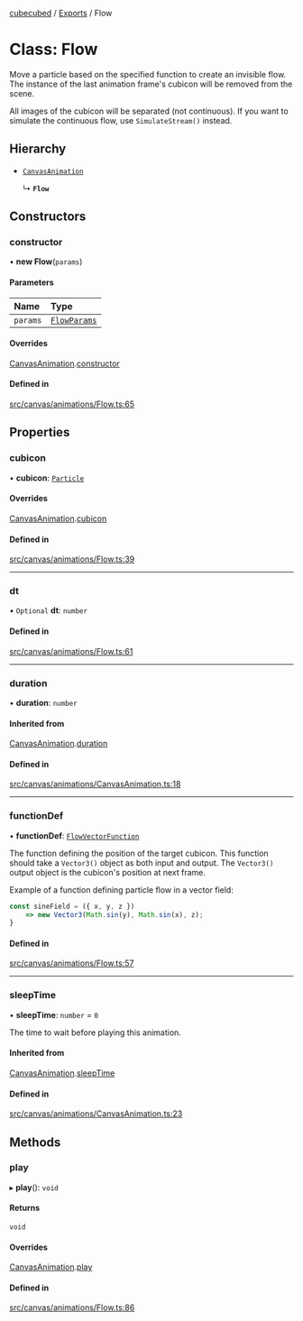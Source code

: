 [cubecubed](/reference/README.md) / [Exports](/reference/modules.md) / Flow

# Class: Flow

Move a particle based on the specified function to
create an invisible flow. The instance of the last
animation frame's cubicon will be removed from the
scene.

All images of the cubicon will be separated (not
continuous). If you want to simulate the continuous
flow, use `SimulateStream()` instead.

## Hierarchy

- [`CanvasAnimation`](/reference/classes/CanvasAnimation.md)

  ↳ **`Flow`**

## Constructors

### constructor

• **new Flow**(`params`)

#### Parameters

| Name | Type |
| :------ | :------ |
| `params` | [`FlowParams`](/reference/interfaces/FlowParams.md) |

#### Overrides

[CanvasAnimation](/reference/classes/CanvasAnimation.md).[constructor](/reference/classes/CanvasAnimation.md#constructor)

#### Defined in

[src/canvas/animations/Flow.ts:65](https://github.com/imaphatduc/cubecubed/blob/ffe94b1/src/canvas/animations/Flow.ts#L65)

## Properties

### cubicon

• **cubicon**: [`Particle`](/reference/classes/Particle.md)

#### Overrides

[CanvasAnimation](/reference/classes/CanvasAnimation.md).[cubicon](/reference/classes/CanvasAnimation.md#cubicon)

#### Defined in

[src/canvas/animations/Flow.ts:39](https://github.com/imaphatduc/cubecubed/blob/ffe94b1/src/canvas/animations/Flow.ts#L39)

___

### dt

• `Optional` **dt**: `number`

#### Defined in

[src/canvas/animations/Flow.ts:61](https://github.com/imaphatduc/cubecubed/blob/ffe94b1/src/canvas/animations/Flow.ts#L61)

___

### duration

• **duration**: `number`

#### Inherited from

[CanvasAnimation](/reference/classes/CanvasAnimation.md).[duration](/reference/classes/CanvasAnimation.md#duration)

#### Defined in

[src/canvas/animations/CanvasAnimation.ts:18](https://github.com/imaphatduc/cubecubed/blob/ffe94b1/src/canvas/animations/CanvasAnimation.ts#L18)

___

### functionDef

• **functionDef**: [`FlowVectorFunction`](/reference/types/FlowVectorFunction.md)

The function defining the position of the target
cubicon. This function should take a `Vector3()`
object as both input and output. The `Vector3()`
output object is the cubicon's position at next frame.

Example of a function defining particle flow in
a vector field:

```ts
const sineField = ({ x, y, z })
    => new Vector3(Math.sin(y), Math.sin(x), z);
}
```

#### Defined in

[src/canvas/animations/Flow.ts:57](https://github.com/imaphatduc/cubecubed/blob/ffe94b1/src/canvas/animations/Flow.ts#L57)

___

### sleepTime

• **sleepTime**: `number` = `0`

The time to wait before playing this animation.

#### Inherited from

[CanvasAnimation](/reference/classes/CanvasAnimation.md).[sleepTime](/reference/classes/CanvasAnimation.md#sleeptime)

#### Defined in

[src/canvas/animations/CanvasAnimation.ts:23](https://github.com/imaphatduc/cubecubed/blob/ffe94b1/src/canvas/animations/CanvasAnimation.ts#L23)

## Methods

### play

▸ **play**(): `void`

#### Returns

`void`

#### Overrides

[CanvasAnimation](/reference/classes/CanvasAnimation.md).[play](/reference/classes/CanvasAnimation.md#play)

#### Defined in

[src/canvas/animations/Flow.ts:86](https://github.com/imaphatduc/cubecubed/blob/ffe94b1/src/canvas/animations/Flow.ts#L86)
